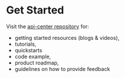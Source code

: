 # Get Started

Visit the [api-center repository](https://github.com/Azure/api-center) for: 
- getting started resources (blogs & videos), 
- tutorials, 
- quickstarts 
- code example,
- product roadmap,
- guidelines on how to provide feedback